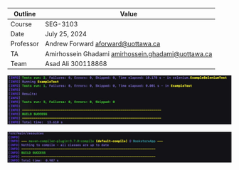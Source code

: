 
Outline | Value
--------|-------
Course | SEG-3103
Date | July 25, 2024
Professor | Andrew Forward aforward@uottawa.ca
TA | Amirhossein Ghadami amirhossein.ghadami@uottawa.ca
Team | Asad Ali 300118868

![admin_test_results_pass](https://github.com/Twoos123/seg3103_playground/blob/b67e9b923c5c3bfa483d07ec557e2ed5c415251e/lab06/admin_test_results_pass.png)

![mvn_compile](https://github.com/Twoos123/seg3103_playground/blob/6ffcb0b34d13aade03fe32219fa9c9dab82441f3/lab06/mvn_compile.png)
